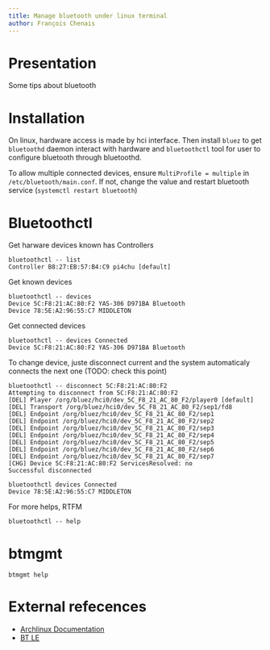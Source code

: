 ```yaml
---
title: Manage bluetooth under linux terminal
author: François Chenais
---
```


# Presentation

Some tips about bluetooth


# Installation

On linux, hardware access is made by hci interface.
Then install `bluez` to get `bluetoothd` daemon interact with hardware and
`bluetoothctl` tool for user to configure bluetooth through bluetoothd.


To allow multiple connected devices, ensure `MultiProfile = multiple` in
`/etc/bluetooth/main.conf`. If not, change the value and restart bluetooth
service (`systemctl restart bluetooth`)

# Bluetoothctl


Get harware devices known has Controllers

    bluetoothctl -- list
    Controller B8:27:EB:57:B4:C9 pi4chu [default]

Get known devices

    bluetoothctl -- devices
    Device 5C:F8:21:AC:80:F2 YAS-306 D971BA Bluetooth
    Device 78:5E:A2:96:55:C7 MIDDLETON

Get connected devices

    bluetoothctl -- devices Connected
    Device 5C:F8:21:AC:80:F2 YAS-306 D971BA Bluetooth

To change device, juste disconnect current and the system automaticaly connects
the next one (TODO: check this point)

    bluetoothctl -- disconnect 5C:F8:21:AC:80:F2
    Attempting to disconnect from 5C:F8:21:AC:80:F2
    [DEL] Player /org/bluez/hci0/dev_5C_F8_21_AC_80_F2/player0 [default]
    [DEL] Transport /org/bluez/hci0/dev_5C_F8_21_AC_80_F2/sep1/fd8 
    [DEL] Endpoint /org/bluez/hci0/dev_5C_F8_21_AC_80_F2/sep1 
    [DEL] Endpoint /org/bluez/hci0/dev_5C_F8_21_AC_80_F2/sep2 
    [DEL] Endpoint /org/bluez/hci0/dev_5C_F8_21_AC_80_F2/sep3 
    [DEL] Endpoint /org/bluez/hci0/dev_5C_F8_21_AC_80_F2/sep4 
    [DEL] Endpoint /org/bluez/hci0/dev_5C_F8_21_AC_80_F2/sep5 
    [DEL] Endpoint /org/bluez/hci0/dev_5C_F8_21_AC_80_F2/sep6 
    [DEL] Endpoint /org/bluez/hci0/dev_5C_F8_21_AC_80_F2/sep7 
    [CHG] Device 5C:F8:21:AC:80:F2 ServicesResolved: no
    Successful disconnected

    bluetoothctl devices Connected
    Device 78:5E:A2:96:55:C7 MIDDLETON




For more helps, RTFM

    bluetoothctl -- help

# btmgmt

    btmgmt help


# External refecences

- [Archlinux Documentation](https://wiki.archlinux.org/title/bluetoothctl)
- [BT LE](https://elinux.org/images/3/32/Doing_Bluetooth_Low_Energy_on_Linux.pdf)
